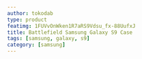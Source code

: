 ```yaml
---
author: tokodab
type: product
featimg: 1FUVvOnWken1R7aRS9Vdsu_fx-88UufxJ
title: Battlefield Samsung Galaxy S9 Case
tags: [samsung, galaxy, s9]
category: [samsung]
---
```

